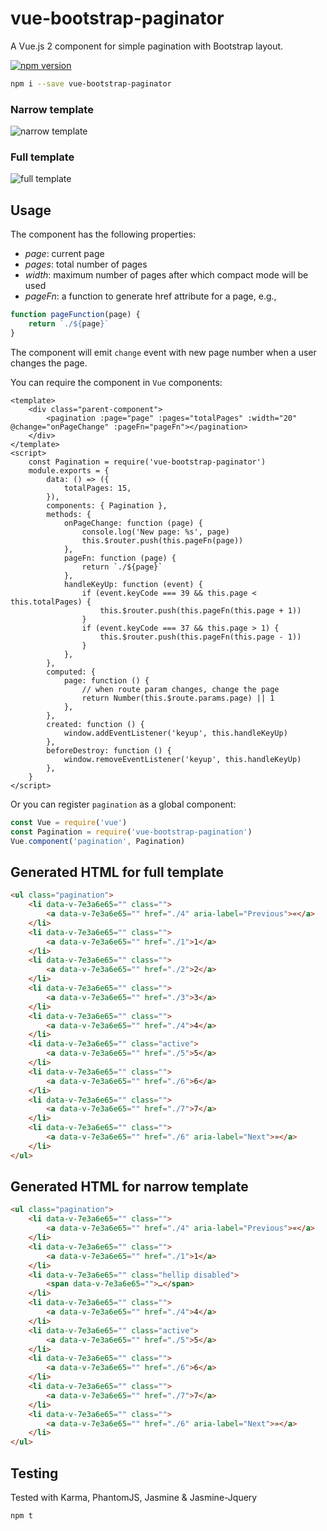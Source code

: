 # vue-bootstrap-paginator
A Vue.js 2 component for simple pagination with Bootstrap layout.

[![npm version](https://badge.fury.io/js/vue-bootstrap-paginator.svg)](https://badge.fury.io/js/vue-bootstrap-paginator)

```bash
npm i --save vue-bootstrap-paginator
```

### Narrow template

![narrow template](http://i.giphy.com/l4Jz78JMWi1As3fuo.gif)

### Full template

![full template](http://i.giphy.com/26gJz1XhjIBAjQeHe.gif)

## Usage

The component has the following properties:

- _page_: current page
- _pages_: total number of pages
- _width_: maximum number of pages after which compact mode will be used
- _pageFn_: a function to generate href attribute for a page, e.g.,

```js
function pageFunction(page) {
    return `./${page}`
}
```

The component will emit `change` event with new page number when a user changes the page.

You can require the component in `Vue` components:

```vue
<template>
    <div class="parent-component">
        <pagination :page="page" :pages="totalPages" :width="20" @change="onPageChange" :pageFn="pageFn"></pagination>
    </div>
</template>
<script>
    const Pagination = require('vue-bootstrap-paginator')
    module.exports = {
        data: () => ({
            totalPages: 15,
        }),
        components: { Pagination },
        methods: {
            onPageChange: function (page) {
                console.log('New page: %s', page)
                this.$router.push(this.pageFn(page))
            },
            pageFn: function (page) {
                return `./${page}`
            },
            handleKeyUp: function (event) {
                if (event.keyCode === 39 && this.page < this.totalPages) {
                    this.$router.push(this.pageFn(this.page + 1))
                }
                if (event.keyCode === 37 && this.page > 1) {
                    this.$router.push(this.pageFn(this.page - 1))
                }
            },
        },
        computed: {
            page: function () {
                // when route param changes, change the page
                return Number(this.$route.params.page) || 1
            },
        },
        created: function () {
            window.addEventListener('keyup', this.handleKeyUp)
        },
        beforeDestroy: function () {
            window.removeEventListener('keyup', this.handleKeyUp)
        },
    }
</script>
```

Or you can register `pagination` as a global component:

```js
const Vue = require('vue')
const Pagination = require('vue-bootstrap-pagination')
Vue.component('pagination', Pagination)
```

## Generated HTML for full template

```html
<ul class="pagination">
    <li data-v-7e3a6e65="" class="">
        <a data-v-7e3a6e65="" href="./4" aria-label="Previous">«</a>
    </li>
    <li data-v-7e3a6e65="" class="">
        <a data-v-7e3a6e65="" href="./1">1</a>
    </li>
    <li data-v-7e3a6e65="" class="">
        <a data-v-7e3a6e65="" href="./2">2</a>
    </li>
    <li data-v-7e3a6e65="" class="">
        <a data-v-7e3a6e65="" href="./3">3</a>
    </li>
    <li data-v-7e3a6e65="" class="">
        <a data-v-7e3a6e65="" href="./4">4</a>
    </li>
    <li data-v-7e3a6e65="" class="active">
        <a data-v-7e3a6e65="" href="./5">5</a>
    </li>
    <li data-v-7e3a6e65="" class="">
        <a data-v-7e3a6e65="" href="./6">6</a>
    </li>
    <li data-v-7e3a6e65="" class="">
        <a data-v-7e3a6e65="" href="./7">7</a>
    </li>
    <li data-v-7e3a6e65="" class="">
        <a data-v-7e3a6e65="" href="./6" aria-label="Next">»</a>
    </li>
</ul>
```

## Generated HTML for narrow template

```html
<ul class="pagination">
    <li data-v-7e3a6e65="" class="">
        <a data-v-7e3a6e65="" href="./4" aria-label="Previous">«</a>
    </li>
    <li data-v-7e3a6e65="" class="">
        <a data-v-7e3a6e65="" href="./1">1</a>
    </li>
    <li data-v-7e3a6e65="" class="hellip disabled">
        <span data-v-7e3a6e65="">…</span>
    </li>
    <li data-v-7e3a6e65="" class="">
        <a data-v-7e3a6e65="" href="./4">4</a>
    </li>
    <li data-v-7e3a6e65="" class="active">
        <a data-v-7e3a6e65="" href="./5">5</a>
    </li>
    <li data-v-7e3a6e65="" class="">
        <a data-v-7e3a6e65="" href="./6">6</a>
    </li>
    <li data-v-7e3a6e65="" class="">
        <a data-v-7e3a6e65="" href="./7">7</a>
    </li>
    <li data-v-7e3a6e65="" class="">
        <a data-v-7e3a6e65="" href="./6" aria-label="Next">»</a>
    </li>
</ul>
```

## Testing

Tested with Karma, PhantomJS, Jasmine & Jasmine-Jquery

```
npm t
```
